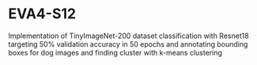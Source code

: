 # EVA4-S12
Implementation of TinyImageNet-200 dataset classification with Resnet18 targeting 50% validation accuracy in 50 epochs and annotating bounding boxes for dog images and finding cluster with k-means clustering
